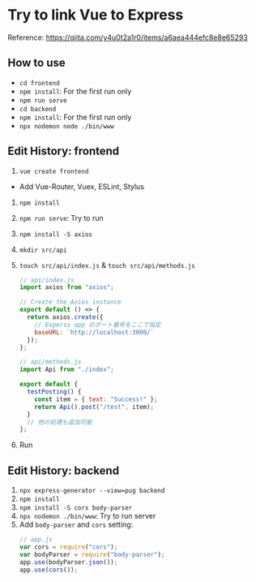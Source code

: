 # Try to link Vue to Express

Reference: https://qiita.com/y4u0t2a1r0/items/a6aea444efc8e8e65293

## How to use

- `cd frontend`
- `npm install`: For the first run only
- `npm run serve`
- `cd backend`
- `npm install`: For the first run only
- `npx nodemon node ./bin/www`

## Edit History: frontend

1. `vue create frontend`

- Add Vue-Router, Vuex, ESLint, Stylus

1. `npm install`
1. `npm run serve`: Try to run
1. `npm install -S axios`
1. `mkdir src/api`
1. `touch src/api/index.js` & `touch src/api/methods.js`

   ```js
   // api/index.js
   import axios from "axios";

   // Create the Axios instance
   export default () => {
     return axios.create({
       // Experss app のポート番号をここで指定
       baseURL: `http://localhost:3000/`
     });
   };
   ```

   ```js
   // api/methods.js
   import Api from "./index";

   export default {
     testPosting() {
       const item = { text: "Success!" };
       return Api().post("/test", item);
     }
     // 他の処理も追加可能
   };
   ```

1. Run

## Edit History: backend

1. `npx express-generator --view=pug backend`
1. `npm install`
1. `npm install -S cors body-parser`
1. `npx nodemon ./bin/www`: Try to run server
1. Add `body-parser` and `cors` setting:
   ```js
   // app.js
   var cors = require("cors");
   var bodyParser = require("body-parser");
   app.use(bodyParser.json());
   app.use(cors());
   ```
